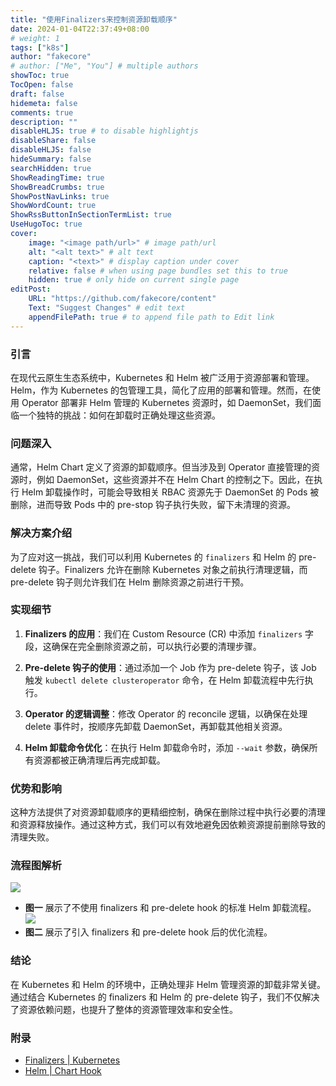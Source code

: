 ```yaml
---
title: "使用Finalizers来控制资源卸载顺序"
date: 2024-01-04T22:37:49+08:00
# weight: 1
tags: ["k8s"]
author: "fakecore"
# author: ["Me", "You"] # multiple authors
showToc: true
TocOpen: false
draft: false
hidemeta: false
comments: true
description: ""
disableHLJS: true # to disable highlightjs
disableShare: false
disableHLJS: false
hideSummary: false
searchHidden: true
ShowReadingTime: true
ShowBreadCrumbs: true
ShowPostNavLinks: true
ShowWordCount: true
ShowRssButtonInSectionTermList: true
UseHugoToc: true
cover:
    image: "<image path/url>" # image path/url
    alt: "<alt text>" # alt text
    caption: "<text>" # display caption under cover
    relative: false # when using page bundles set this to true
    hidden: true # only hide on current single page
editPost:
    URL: "https://github.com/fakecore/content"
    Text: "Suggest Changes" # edit text
    appendFilePath: true # to append file path to Edit link
---
```

### 引言
在现代云原生生态系统中，Kubernetes 和 Helm 被广泛用于资源部署和管理。Helm，作为 Kubernetes 的包管理工具，简化了应用的部署和管理。然而，在使用 Operator 部署非 Helm 管理的 Kubernetes 资源时，如 DaemonSet，我们面临一个独特的挑战：如何在卸载时正确处理这些资源。

### 问题深入
通常，Helm Chart 定义了资源的卸载顺序。但当涉及到 Operator 直接管理的资源时，例如 DaemonSet，这些资源并不在 Helm Chart 的控制之下。因此，在执行 Helm 卸载操作时，可能会导致相关 RBAC 资源先于 DaemonSet 的 Pods 被删除，进而导致 Pods 中的 pre-stop 钩子执行失败，留下未清理的资源。

### 解决方案介绍
为了应对这一挑战，我们可以利用 Kubernetes 的 `finalizers` 和 Helm 的 pre-delete 钩子。Finalizers 允许在删除 Kubernetes 对象之前执行清理逻辑，而 pre-delete 钩子则允许我们在 Helm 删除资源之前进行干预。

### 实现细节
1. **Finalizers 的应用**：我们在 Custom Resource (CR) 中添加 `finalizers` 字段，这确保在完全删除资源之前，可以执行必要的清理步骤。

2. **Pre-delete 钩子的使用**：通过添加一个 Job 作为 pre-delete 钩子，该 Job 触发 `kubectl delete clusteroperator` 命令，在 Helm 卸载流程中先行执行。

3. **Operator 的逻辑调整**：修改 Operator 的 reconcile 逻辑，以确保在处理 delete 事件时，按顺序先卸载 DaemonSet，再卸载其他相关资源。

4. **Helm 卸载命令优化**：在执行 Helm 卸载命令时，添加 `--wait` 参数，确保所有资源都被正确清理后再完成卸载。

### 优势和影响
这种方法提供了对资源卸载顺序的更精细控制，确保在删除过程中执行必要的清理和资源释放操作。通过这种方式，我们可以有效地避免因依赖资源提前删除导致的清理失败。

### 流程图解析
![](/using_finalizers_to_control_uninstall_order_正常helm执行卸载.png)
- **图一** 展示了不使用 finalizers 和 pre-delete hook 的标准 Helm 卸载流程。
![](/using_finalizers_to_control_uninstall_order_使用finalizers控制卸载后.png)
- **图二** 展示了引入 finalizers 和 pre-delete hook 后的优化流程。

### 结论
在 Kubernetes 和 Helm 的环境中，正确处理非 Helm 管理资源的卸载非常关键。通过结合 Kubernetes 的 finalizers 和 Helm 的 pre-delete 钩子，我们不仅解决了资源依赖问题，也提升了整体的资源管理效率和安全性。

### 附录
- [Finalizers | Kubernetes](https://kubernetes.io/zh-cn/docs/concepts/overview/working-with-objects/finalizers/)
- [Helm | Chart Hook](https://helm.sh/zh/docs/topics/charts_hooks/)